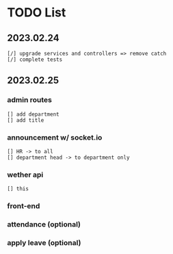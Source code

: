 # TODO List

## 2023.02.24

    [/] upgrade services and controllers => remove catch
    [/] complete tests

## 2023.02.25

### admin routes
    [] add department
    [] add title

### announcement w/ socket.io

    [] HR -> to all
    [] department head -> to department only

### wether api
    [] this

### front-end

### attendance (optional)

### apply leave (optional)